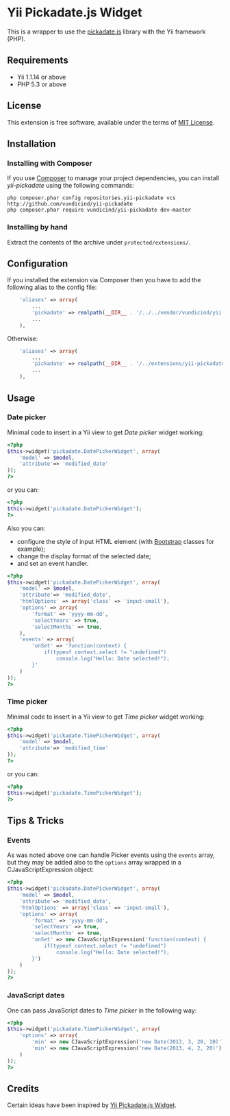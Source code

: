 Yii Pickadate.js Widget
=======================

This is a wrapper to use the [pickadate.js](http://amsul.ca/pickadate.js/index.htm) library with the Yii framework (PHP).

Requirements
------------

* Yii 1.1.14 or above
* PHP 5.3 or above

License
-------

This extension is free software, available under the terms of [MIT License](https://github.com/vundicind/yii-pickadate/blob/master/LICENSE).

Installation
-------------

### Installing with Composer

If you use [Composer](https://getcomposer.org/) to manage your project dependencies, you can install *yii-pickadate*
using the following commands:

```shell
php composer.phar config repositories.yii-pickadate vcs http://github.com/vundicind/yii-pickadate
php composer.phar require vundicind/yii-pickadate dev-master
```

### Installing by hand

Extract the contents of the archive under `protected/extensions/`.

Configuration
-------------

If you installed the extension via Composer then you have to add the following alias to the config file:

```php
    'aliases' => array(
        ...
        'pickadate' => realpath(__DIR__ . '/../../vendor/vundicind/yii-pickadate/src'),
        ...
    ),
```

Otherwise:

```php
    'aliases' => array(
        ...
        'pickadate' => realpath(__DIR__ . '/../extensions/yii-pickadate/src'),
        ...
    ),
```


Usage
-----

### Date picker

Minimal code to insert in a Yii view to get *Date picker* widget working:

```php
<?php
$this->widget('pickadate.DatePickerWidget', array(
    'model' => $model,
    'attribute'=> 'modified_date'
));
?>
````

or you can:

````php
<?php
$this->widget('pickadate.DatePickerWidget');
?>
````

Also you can:
* configure the style of input HTML element (with [Bootstrap](http://getbootstrap.com/2.3.2/base-css.html#forms) classes for example);
* change the display format of the selected date;
* and set an event handler.

```php
<?php
$this->widget('pickadate.DatePickerWidget', array(
    'model' => $model,
    'attribute'=> 'modified_date',
    'htmlOptions' => array('class' => 'input-small'),
    'options' => array(
        'format' => 'yyyy-mm-dd',
        'selectYears' => true,
        'selectMonths' => true,
    ),
    'events' => array(
        'onSet' => 'function(context) {
            if(typeof context.select != "undefined")
                console.log("Hello: Date selected!");
        }'
    )
));
?>
````

### Time picker

Minimal code to insert in a Yii view to get *Time picker* widget working:

```php
<?php
$this->widget('pickadate.TimePickerWidget', array(
    'model' => $model,
    'attribute'=> 'modified_time'
));
?>
```

or you can:

```php
<?php
$this->widget('pickadate.TimePickerWidget');
?>
```

Tips & Tricks
-------------

### Events

As was noted above one can handle Picker events using the `events` array, but they may be added also to the `options` array wrapped in a CJavaScriptExpression object:

```php
<?php
$this->widget('pickadate.DatePickerWidget', array(
    'model' => $model,
    'attribute'=> 'modified_date',
    'htmlOptions' => array('class' => 'input-small'),
    'options' => array(
        'format' => 'yyyy-mm-dd',
        'selectYears' => true,
        'selectMonths' => true,
        'onSet' => new CJavaScriptExpression('function(context) {
            if(typeof context.select != "undefined")
                console.log("Hello: Date selected!");
        }')
    )
));
?>
```

### JavaScript dates

One can pass JavaScript dates to *Time picker* in the following way:

```php
<?php
$this->widget('pickadate.TimePickerWidget', array(
    'options' => array(
        'min' => new CJavaScriptExpression('new Date(2013, 3, 20, 10)'),
        'min' => new CJavaScriptExpression('new Date(2013, 4, 2, 20)')
    )
));
?>
```

Credits
-------

Certain ideas have been inspired by [Yii Pickadate.js Widget](https://github.com/bromden/YiiPickadateWidget).
